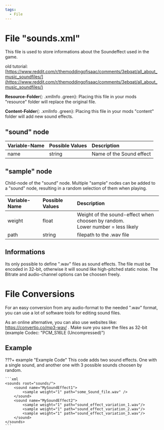 ```yaml
---
tags:
  - File
---
```

# File "sounds.xml"

This file is used to store informations about the Soundeffect used in the game.

old tutorial: [https://www.reddit.com/r/themoddingofisaac/comments/3ebqat/all_about_music_soundfiles/](https://www.reddit.com/r/themoddingofisaac/comments/3ebqat/all_about_music_soundfiles/)

**Resource-Folder**{: .xmlInfo .green}: Placing this file in your mods "resource" folder will replace the original file.

**Content-Folder**{: .xmlInfo .green}: Placing this file in your mods "content" folder will add new sound effects.


## "sound" node
| Variable-Name | Possible Values | Description |
|:--|:--|:--|
|name|string|Name of the Sound effect|

## "sample" node
Child-node of the "sound" node. Multiple "sample" nodes can be added to a "sound" node, resulting in a random selection of them when playing.

| Variable-Name | Possible Values | Description |
|:--|:--|:--|
|weight|float|Weight of the sound-effect when choosen by random.<br>Lower number = less likely|
|path|string|filepath to the .wav file|


## Informations
Its only possible to define ".wav" files as sound effects. The file must be encoded in 32-bit, otherwise it will sound like high-pitched static noise. The Bitrate and audio-channel options can be choosen freely.

# File Conversions
For an easy conversion from any audio-format to the needed ".wav" format, you can use a lot of software tools for editing sound files.

As an online alternative, you can also use websites like: https://convertio.co/mp3-wav/ . Make sure you save the files as 32-bit (example Codec: "PCM_S16LE (Uncompressed)")

## Example

???+ example "Example Code"
    This code adds two sound effects. One with a single sound, and another one with 3 possible sounds choosen by random.

    ```xml
    <sounds root="sounds/">
        <sound name="MySoundEffect1">
            <sample weight="1" path="some_Sound_file.wav" />
        </sound>
        <sound name="MySoundEffect2">
            <sample weight="1" path="sound_effect_variation_1.wav"/>
            <sample weight="1" path="sound_effect_variation_2.wav"/>
            <sample weight="1" path="sound_effect_variation_3.wav"/>
        </sound>
    </sounds>
    ```